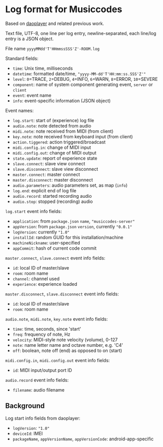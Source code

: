 # Log format for Musiccodes

Based on [daoplayer](http://github.org/cgreenhalgh/daoplayer) and related previous work.

Text file, UTF-8, one line per log entry, newline-separated, each line/log entry is a JSON object.

File name `yyyyMMdd'T'HHmmssSSS'Z'-ROOM.log`

Standard fields:
- `time`: Unix time, milliseconds
- `datetime`: formatted date/time, `"yyyy-MM-dd'T'HH:mm:ss.SSS'Z'"`
- `level`: `0`=TRACE, `2`=DEBUG, `4`=INFO, `6`=WARN, `8`=ERROR, `10`=SEVERE
- `component`: name of system component generating event, `server` or `client`
- `event`: event name
- `info`: event-specific information (JSON object)

Event names:
- `log.start`: start of (experience) log file
- `audio.note`: note detected from audio
- `midi.note`: note received from MIDI (from client)
- `key.note`: note received from keyboard input (from client)
- `action.tiggered`: action triggered/broadcast
- `midi.config.in`: change of MIDI input
- `midi.config.out`: change of MIDI output
- `state.update`: report of experience state
- `slave.connect`: slave view connect
- `slave.disconnect`: slave view disconnect
- `master.connect`: master connect
- `master.disconnect`: master disconnect
- `audio.parameters`: audio parameters set, as map (`info`)
- `log.end`: explicit end of log file
- `audio.record`: started recording audio
- `audio.stop`: stopped (recording) audio

`log.start` event info fields:
- `application`: from `package.json` `name`, `"musiccodes-server"`
- `appVersion`: from `package.json` `version`, currently `"0.0.1"`
- `logVersion`: currently `"1.0"`
- `installId`: random GUID for this installation/machine
- `machineNickname`: user-specified
- `appCommit`: hash of current code commit

`master.connect`, `slave.connect` event info fields:
- `id`: local ID of master/slave
- `room`: room name
- `channel`: channel used
- `experience`: experience loaded

`master.disconnect`, `slave.disconnect` event info fields:
- `id`: local ID of master/slave
- `room`: room name

`audio.note`, `midi.note`, `key.note` event info fields:
- `time`: time, seconds, since 'start'
- `freq`: frequency of note, Hz
- `velocity`: MIDI-style note velocity (volume), 0-127
- `note`: name letter name and octave number, e.g. 'C4'
- `off`: boolean, note off (end) as opposed to on (start)
             
`midi.config.in`, `midi.config.out` event info fields:
- `id`: MIDI input/output port ID             

`audio.record` event info fields:
- `filename`: audio filename
                   
## Background

Log start info fields from daoplayer:
- `logVersion`: `"1.0"`
- `deviceId`: IMEI
- `packageName`, `appVersionName`, `appVersionCode`: android-app-specific

